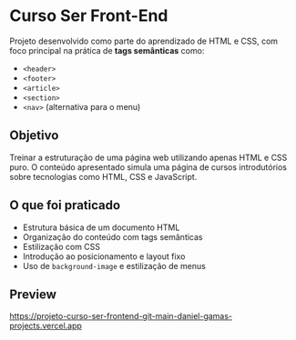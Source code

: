 # Curso Ser Front-End

Projeto desenvolvido como parte do aprendizado de HTML e CSS, com foco principal na prática de **tags semânticas** como:

- `<header>`
- `<footer>`
- `<article>`
- `<section>`
- `<nav>` (alternativa para o menu)

## Objetivo

Treinar a estruturação de uma página web utilizando apenas HTML e CSS puro. O conteúdo apresentado simula uma página de cursos introdutórios sobre tecnologias como HTML, CSS e JavaScript.

## O que foi praticado

- Estrutura básica de um documento HTML
- Organização do conteúdo com tags semânticas
- Estilização com CSS
- Introdução ao posicionamento e layout fixo
- Uso de `background-image` e estilização de menus

## Preview

https://projeto-curso-ser-frontend-git-main-daniel-gamas-projects.vercel.app

